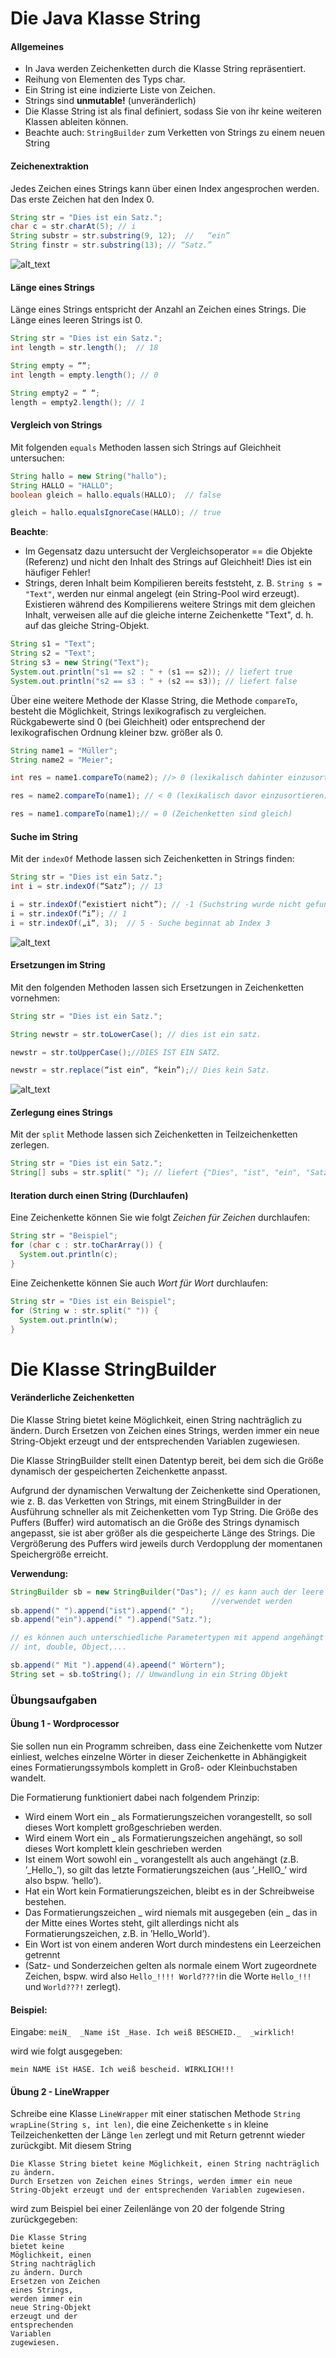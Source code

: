 # Die Java Klasse String

#### Allgemeines 

- In Java werden Zeichenketten durch die Klasse String repräsentiert.
-  Reihung von Elementen des Typs char.
- Ein String ist eine indizierte Liste von Zeichen.
- Strings sind **unmutable!** (unveränderlich)
- Die Klasse String ist als final definiert, sodass Sie von ihr keine weiteren Klassen
  ableiten können.
- Beachte auch: `StringBuilder` zum Verketten von Strings zu einem neuen String



#### Zeichenextraktion

Jedes Zeichen eines Strings kann über einen Index angesprochen werden. Das erste Zeichen hat den Index 0.

```java
String str = "Dies ist ein Satz.";
char c = str.charAt(5); // i  
String substr = str.substring(9, 12);  //   “ein”
String finstr = str.substring(13); // “Satz.”
```

![alt_text](_img\SEW3-04-StringIndex.png)



#### Länge eines Strings

Länge eines Strings entspricht der Anzahl an Zeichen eines Strings. Die Länge eines leeren Strings ist 0.

```java
String str = "Dies ist ein Satz.";
int length = str.length();  // 18

String empty = ““;
int length = empty.length(); // 0

String empty2 = “ “;
length = empty2.length(); // 1
```



#### Vergleich von Strings 

Mit folgenden `equals` Methoden lassen sich Strings auf Gleichheit untersuchen:

```java
String hallo = new String("hallo");
String HALLO = "HALLO";
boolean gleich = hallo.equals(HALLO);  // false

gleich = hallo.equalsIgnoreCase(HALLO); // true
```

**Beachte**: 

- Im Gegensatz dazu  untersucht der  Vergleichsoperator == die Objekte (Referenz) und nicht
  den Inhalt des Strings auf Gleichheit! Dies ist ein häufiger Fehler!
- Strings, deren Inhalt beim Kompilieren bereits feststeht, z. B. `String s = "Text"`,
  werden nur einmal angelegt (ein String-Pool wird erzeugt). Existieren während des Kompilierens weitere Strings mit dem gleichen Inhalt, verweisen alle auf die gleiche interne Zeichenkette "Text", d. h. auf das gleiche String-Objekt.

```java
String s1 = "Text";
String s2 = "Text";
String s3 = new String("Text");
System.out.println("s1 == s2 : " + (s1 == s2)); // liefert true 
System.out.println("s2 == s3 : " + (s2 == s3)); // liefert false
```



Über eine weitere Methode der Klasse String, die Methode `compareTo`, besteht die Möglichkeit, Strings lexikografisch zu vergleichen. Rückgabewerte sind 0 (bei Gleichheit) oder entsprechend der lexikografischen Ordnung kleiner bzw. größer als 0.

```java
String name1 = "Müller";
String name2 = "Meier";

int res = name1.compareTo(name2); //> 0 (lexikalisch dahinter einzusortieren)

res = name2.compareTo(name1); // < 0 (lexikalisch davor einzusortieren)

res = name1.compareTo(name1);// = 0 (Zeichenketten sind gleich)
```

#### Suche im String

Mit der `indexOf` Methode lassen sich Zeichenketten in Strings finden:

```java
String str = "Dies ist ein Satz.";
int i = str.indexOf(“Satz”); // 13

i = str.indexOf(“existiert nicht”); // -1 (Suchstring wurde nicht gefunden)
i = str.indexOf(“i”); // 1
i = str.indexOf(„i“, 3);  // 5 - Suche beginnat ab Index 3 
```

![alt_text](_img\SEW3-04-StringIndex.png)

#### Ersetzungen im String

Mit den folgenden Methoden lassen sich Ersetzungen in Zeichenketten vornehmen:

```java
String str = "Dies ist ein Satz.";

String newstr = str.toLowerCase(); // dies ist ein satz.

newstr = str.toUpperCase();//DIES IST EIN SATZ.

newstr = str.replace(“ist ein“, “kein”);// Dies kein Satz.
```

![alt_text](_img\SEW3-04-StringIndex_keinSatz.png)



#### Zerlegung eines Strings

Mit der `split` Methode lassen sich Zeichenketten in Teilzeichenketten zerlegen.

```java
String str = "Dies ist ein Satz.";
String[] subs = str.split(" "); // liefert {"Dies", "ist", "ein", "Satz"}
```

#### Iteration durch einen String (Durchlaufen)

Eine Zeichenkette können Sie wie folgt *Zeichen für Zeichen* durchlaufen:

```java
String str = "Beispiel";
for (char c : str.toCharArray()) {
  System.out.println(c);
}
```

Eine Zeichenkette können Sie auch *Wort für Wort* durchlaufen:

```java
String str = "Dies ist ein Beispiel";
for (String w : str.split(" ")) {
  System.out.println(w);
}
```



# Die Klasse StringBuilder

#### Veränderliche Zeichenketten

Die Klasse String bietet keine Möglichkeit, einen String nachträglich zu ändern. Durch Ersetzen von Zeichen eines Strings, werden immer ein neue String-Objekt erzeugt und der entsprechenden Variablen zugewiesen.

Die Klasse StringBuilder stellt einen Datentyp bereit, bei dem sich die Größe dynamisch der gespeicherten Zeichenkette anpasst.

Aufgrund der dynamischen Verwaltung der Zeichenkette sind Operationen, wie z. B. das Verketten von Strings, mit einem StringBuilder in der Ausführung schneller als mit Zeichenketten vom Typ String.
Die Größe des Puffers (Buffer) wird automatisch an die Größe des Strings dynamisch angepasst, sie ist aber größer als die gespeicherte Länge des Strings. Die Vergrößerung des Puffers wird jeweils durch Verdopplung der momentanen Speichergröße erreicht.

**Verwendung:**

```java
StringBuilder sb = new StringBuilder("Das"); // es kann auch der leere Konstruktor 	
											 //verwendet werden
sb.append(" ").append("ist").append(" ");
sb.append("ein").append(" ").append("Satz.");

// es können auch unterschiedliche Parametertypen mit append angehängt werden, wie
// int, double, Object,...

sb.append(" Mit ").append(4).apeend(" Wörtern");
String set = sb.toString(); // Umwandlung in ein String Objekt
```



### Übungsaufgaben

#### Übung 1 - Wordprocessor

Sie sollen nun ein Programm schreiben, dass eine Zeichenkette vom Nutzer einliest, welches einzelne Wörter in dieser Zeichenkette in Abhängigkeit eines Formatierungssymbols komplett in Groß- oder Kleinbuchstaben wandelt.

Die Formatierung funktioniert dabei nach folgendem Prinzip:

- Wird einem Wort ein _ als Formatierungszeichen vorangestellt, so soll dieses Wort komplett großgeschrieben werden.
- Wird einem Wort ein _ als Formatierungszeichen angehängt, so soll dieses Wort komplett klein geschrieben werden
- Ist einem Wort sowohl ein _ vorangestellt als auch angehängt (z.B. ’\_Hello\_’), so gilt das letzte Formatierungszeichen (aus ’\_HellO\_’ wird also bspw. ’hello’).
- Hat ein Wort kein Formatierungszeichen, bleibt es in der Schreibweise bestehen.
- Das Formatierungszeichen _ wird niemals mit ausgegeben (ein _ das in der Mitte eines Wortes steht, gilt allerdings nicht als Formatierungszeichen, z.B. in ’Hello_World’).
- Ein Wort ist von einem anderen Wort durch mindestens ein Leerzeichen getrennt
-  (Satz- und Sonderzeichen gelten als normale einem Wort zugeordnete Zeichen, bspw. wird also `Hello_!!!! World???!`in die Worte `Hello_!!!` und `World???!` zerlegt).



#### Beispiel:

Eingabe: `meiN_  _Name iSt _Hase. Ich weiß BESCHEID._  _wirklich!`

wird wie folgt ausgegeben:

`mein NAME iSt HASE. Ich weiß bescheid. WIRKLICH!!!` 



#### Übung 2 - LineWrapper

Schreibe eine Klasse `LineWrapper` mit einer statischen Methode `String wrapLine(String s, int len)`, die eine Zeichenkette `s`  in kleine Teilzeichenketten der Länge `len` zerlegt und mit Return getrennt  wieder zurückgibt. 
Mit diesem String 

```
Die Klasse String bietet keine Möglichkeit, einen String nachträglich zu ändern.
Durch Ersetzen von Zeichen eines Strings, werden immer ein neue String-Objekt erzeugt und der entsprechenden Variablen zugewiesen.
```

wird zum Beispiel bei einer Zeilenlänge von 20 der folgende String zurückgegeben: 

```
Die Klasse String 
bietet keine 
Möglichkeit, einen 
String nachträglich 
zu ändern. Durch 
Ersetzen von Zeichen 
eines Strings, 
werden immer ein 
neue String-Objekt 
erzeugt und der 
entsprechenden 
Variablen 
zugewiesen.
```